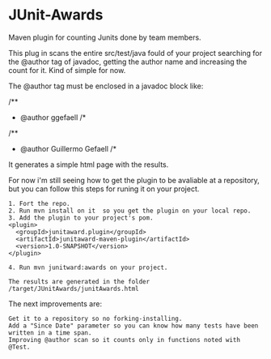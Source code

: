 # JUnit-Awards
Maven plugin for counting Junits done by team members.

This plug in scans the entire src/test/java fould of your project searching for the @author tag of javadoc, getting the author name and increasing the count for it. Kind of simple for now.

The @author tag must be enclosed in a javadoc block like:

/**
* @author ggefaell
/*

/**
* @author Guillermo Gefaell
/* 

It generates a simple html page with the results.

For now i'm still seeing how to get the plugin to be avaliable at a repository, but you can follow this steps for runing it on your project.

    1. Fort the repo.
    2. Run mvn install on it  so you get the plugin on your local repo.
    3. Add the plugin to your project's pom. 
    <plugin>
      <groupId>junitaward.plugin</groupId>
      <artifactId>junitaward-maven-plugin</artifactId>
      <version>1.0-SNAPSHOT</version>
    </plugin>

    4. Run mvn junitward:awards on your project.
    
    The results are generated in the folder /target/JUnitAwards/junitAwards.html


The next improvements are:

    Get it to a repository so no forking-installing.
    Add a "Since Date" parameter so you can know how many tests have been written in a time span.
    Improving @author scan so it counts only in functions noted with @Test.
